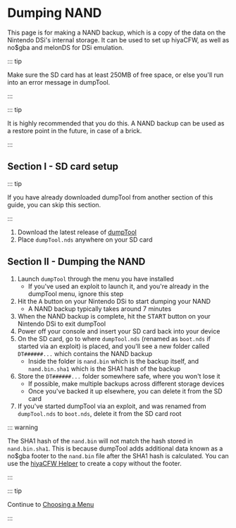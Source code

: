 # Dumping NAND

This page is for making a NAND backup, which is a copy of the data on the Nintendo DSi's internal storage. It can be used to set up hiyaCFW, as well as no$gba and melonDS for DSi emulation.

::: tip

Make sure the SD card has at least 250MB of free space, or else you'll run into an error message in dumpTool.

:::

::: tip

It is highly recommended that you do this. A NAND backup can be used as a restore point in the future, in case of a brick.

:::

## Section I - SD card setup

::: tip

If you have already downloaded dumpTool from another section of this guide, you can skip this section.

:::

1. Download the latest release of [dumpTool](https://github.com/zoogie/dumpTool/releases/latest/download/dumpTool.nds)
1. Place `dumpTool.nds` anywhere on your SD card


## Section II - Dumping the NAND

1. Launch `dumpTool` through the menu you have installed
    - If you've used an exploit to launch it, and you're already in the dumpTool menu, ignore this step
1. Hit the <kbd class="face">A</kbd> button on your Nintendo DSi to start dumping your NAND
    - A NAND backup typically takes around 7 minutes
1. When the NAND backup is complete, hit the <kbd>START</kbd> button on your Nintendo DSi to exit dumpTool
1. Power off your console and insert your SD card back into your device
1. On the SD card, go to where `dumpTool.nds` (renamed as `boot.nds` if started via an exploit) is placed, and you'll see a new folder called `DT######...` which contains the NAND backup
    - Inside the folder is `nand.bin` which is the backup itself, and `nand.bin.sha1` which is the SHA1 hash of the backup
1. Store the `DT######...` folder somewhere safe, where you won't lose it
    - If possible, make multiple backups across different storage devices
    - Once you've backed it up elsewhere, you can delete it from the SD card
1. If you've started dumpTool via an exploit, and was renamed from `dumpTool.nds` to `boot.nds`, delete it from the SD card root

::: warning

The SHA1 hash of the `nand.bin` will not match the hash stored in `nand.bin.sha1`. This is because dumpTool adds additional data known as a no$gba footer to the `nand.bin` file after the SHA1 hash is calculated. You can use the [hiyaCFW Helper](https://github.com/mondul/HiyaCFW-Helper/releases) to create a copy without the footer.

:::

::: tip

Continue to [Choosing a Menu](choosing-a-menu.html)

:::
